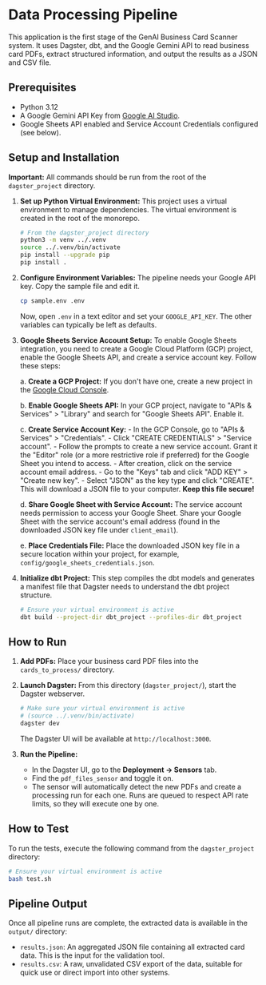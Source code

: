 # Data Processing Pipeline

This application is the first stage of the GenAI Business Card Scanner system. It uses Dagster, dbt, and the Google Gemini API to read business card PDFs, extract structured information, and output the results as a JSON and CSV file.

## Prerequisites

- Python 3.12
- A Google Gemini API Key from [Google AI Studio](https://aistudio.google.com/apikey).
- Google Sheets API enabled and Service Account Credentials configured (see below).

## Setup and Installation

**Important:** All commands should be run from the root of the `dagster_project` directory.

1. **Set up Python Virtual Environment:**
    This project uses a virtual environment to manage dependencies. The virtual environment is created in the root of the monorepo.

    ```bash
    # From the dagster_project directory
    python3 -m venv ../.venv
    source ../.venv/bin/activate
    pip install --upgrade pip
    pip install .
    ```

2. **Configure Environment Variables:**
    The pipeline needs your Google API key. Copy the sample file and edit it.

    ```bash
    cp sample.env .env
    ```

    Now, open `.env` in a text editor and set your `GOOGLE_API_KEY`. The other variables can typically be left as defaults.

3. **Google Sheets Service Account Setup:**
    To enable Google Sheets integration, you need to create a Google Cloud Platform (GCP) project, enable the Google Sheets API, and create a service account key. Follow these steps:

    a.  **Create a GCP Project:** If you don't have one, create a new project in the [Google Cloud Console](https://console.cloud.google.com/).

    b.  **Enable Google Sheets API:** In your GCP project, navigate to "APIs & Services" > "Library" and search for "Google Sheets API". Enable it.

    c.  **Create Service Account Key:**
        - In the GCP Console, go to "APIs & Services" > "Credentials".
        - Click "CREATE CREDENTIALS" > "Service account".
        - Follow the prompts to create a new service account. Grant it the "Editor" role (or a more restrictive role if preferred) for the Google Sheet you intend to access.
        - After creation, click on the service account email address.
        - Go to the "Keys" tab and click "ADD KEY" > "Create new key".
        - Select "JSON" as the key type and click "CREATE". This will download a JSON file to your computer. **Keep this file secure!**

    d.  **Share Google Sheet with Service Account:** The service account needs permission to access your Google Sheet. Share your Google Sheet with the service account's email address (found in the downloaded JSON key file under `client_email`).

    e.  **Place Credentials File:** Place the downloaded JSON key file in a secure location within your project, for example, `config/google_sheets_credentials.json`.

4. **Initialize dbt Project:**
    This step compiles the dbt models and generates a manifest file that Dagster needs to understand the dbt project structure.

    ```bash
    # Ensure your virtual environment is active
    dbt build --project-dir dbt_project --profiles-dir dbt_project
    ```

## How to Run

1. **Add PDFs:** Place your business card PDF files into the `cards_to_process/` directory.

2. **Launch Dagster:**
    From this directory (`dagster_project/`), start the Dagster webserver.

    ```bash
    # Make sure your virtual environment is active
    # (source ../.venv/bin/activate)
    dagster dev
    ```

    The Dagster UI will be available at `http://localhost:3000`.

3. **Run the Pipeline:**
    - In the Dagster UI, go to the **Deployment -> Sensors** tab.
    - Find the `pdf_files_sensor` and toggle it on.
    - The sensor will automatically detect the new PDFs and create a processing run for each one. Runs are queued to respect API rate limits, so they will execute one by one.

## How to Test

To run the tests, execute the following command from the `dagster_project` directory:

```bash
# Ensure your virtual environment is active
bash test.sh
```

## Pipeline Output

Once all pipeline runs are complete, the extracted data is available in the `output/` directory:

- `results.json`: An aggregated JSON file containing all extracted card data. This is the input for the validation tool.
- `results.csv`: A raw, unvalidated CSV export of the data, suitable for quick use or direct import into other systems.
